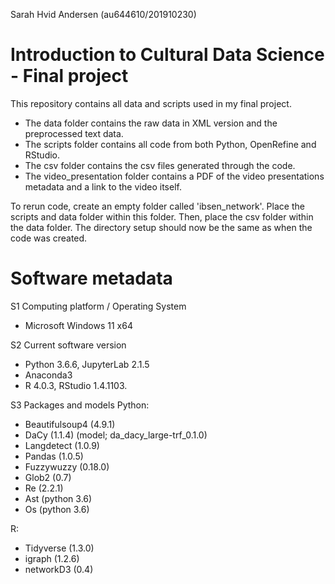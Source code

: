 Sarah Hvid Andersen (au644610/201910230)

# Introduction to Cultural Data Science - Final project
This repository contains all data and scripts used in my final project. 

- The data folder contains the raw data in XML version and the preprocessed text data. 
- The scripts folder contains all code from both Python, OpenRefine and RStudio. 
- The csv folder contains the csv files generated through the code. 
- The video_presentation folder contains a PDF of the video presentations metadata and a link to the video itself.

To rerun code, create an empty folder called 'ibsen_network'. Place the scripts and data folder within this folder. Then, place the csv folder within the data folder. The directory setup should now be the same as when the code was created.

# Software metadata
S1  Computing platform / Operating System	
- Microsoft Windows 11 x64

S2	Current software version	
-	Python 3.6.6, JupyterLab 2.1.5
-	Anaconda3 
-	R 4.0.3, RStudio 1.4.1103.

S3	Packages and models	
Python:
-	Beautifulsoup4 (4.9.1)
-	DaCy (1.1.4) (model; da_dacy_large-trf_0.1.0)
-	Langdetect (1.0.9)
-	Pandas (1.0.5)
-	Fuzzywuzzy (0.18.0)
-	Glob2 (0.7)
-	Re (2.2.1)
-	Ast (python 3.6)
-	Os (python 3.6)

R:
-	Tidyverse (1.3.0)
-	igraph (1.2.6)
-	networkD3 (0.4)
